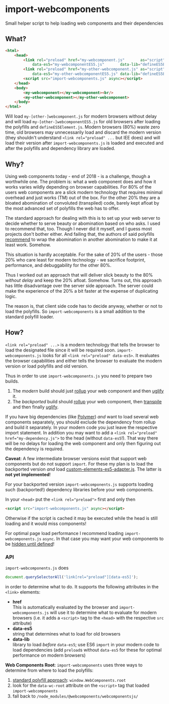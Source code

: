 # import-webcomponents
Small helper script to help loading web components and their dependencies

## What?

```html
<html>
	<head>
		<link rel="preload" href="my-webcomponent.js"       as="script"
			data-es5="my-webcomponentES5.js"       data-lib="defineES5Element.js">
		<link rel="preload" href="my-other-webcomponent.js" as="script"
			data-es5="my-other-webcomponentES5.js" data-lib="defineES5Element.js">
		<script src="import-webcomponents.js" async></script>
	</head>
	<body>
		<my-webcomponent></my-webcomponent><br/>
		<my-other-webcomponent></my-other-webcomponent>
	</body>
</html>
```

Will load `my-[other-]webcomponent.js` for modern browsers without delay and will load `my-[other-]webcomponentES5.js` for old browsers after loading the polyfills and `defineES5Element.js`. Modern browsers (80%) waste zero time, old browsers may unnecessarily load and discard the modern version (they shouldn't understand `<link rel="preload" ...` but IEE does) and will load their version after `import-webcomponents.js` is loaded and executed and after the polyfills and dependency library are loaded.

## Why?

Using web components today - end of 2018 - is a challenge, though a worthwhile one. The problem is: what a web component does and how it works varies wildly depending on browser capabilities. For 80% of the users web components are a slick modern technology that requires minimal overhead and just works (TM) out of the box. For the other 20% they are a bloated abomination of convoluted (transpiled) code, barely kept afloat by the most advanced set of polyfills the web has to offer.

The standard approach for dealing with this is to set up your web server to decide whether to serve beauty or abomination based on who asks. I used to recommend that, too. Though I never did it myself, and I guess most projects don't bother either. And failing that, the authors of said polyfills [recommend](https://github.com/webcomponents/webcomponentsjs#custom-elements-es5-adapterjs) to wrap the abomination in another abomination to make it at least work. Somehow.

This situation is hardly acceptable. For the sake of 20% of the users - those 20% who care least for modern technology - we sacrifice footprint, performance, and debuggability for the other 80%.

Thus I worked out an approach that will deliver slick beauty to the 80% _without delay_ and keep the 20% afloat. Somehow. Turns out, this approach has little disadvantage over the server side approach. The server could make the experience of the 20% a bit faster at the expense of duplicating logic.

The reason is, that client side code has to decide anyway, whether or not to load the polyfills. So `import-webcomponents` is a small addition to the standard polyfill loader.


## How?

`<link rel="preload" ...>` is a modern technology that tells the browser to load the designated file since it will be required soon. `import-webcomponents.js` looks for all `<link rel="preload" data-es5>`. It evaluates the browser capabilities and either tells the browser to evaluate the modern version or load polyfills and old version.

Thus in order to use `import-webcomponents.js` you need to prepare two builds.
1. The _modern_ build should just [rollup](https://rollupjs.org/guide/en) your web component and then [uglify](https://www.npmjs.com/package/uglify-es) it.
2. The _backported_ build should [rollup](https://rollupjs.org/guide/en) your web component, then [transpile](https://babeljs.io/) and then finally [uglify](https://www.npmjs.com/package/uglify-es).

If you have big dependencies (like [Polymer](https://polymer-library.polymer-project.org/)) _and_ want to load several web components separately, you should exclude the dependency from rollup and build it separately. In your modern code you just leave the respective import statement. In addition you may want to add a `<link rel="preload" href="my-dependency.js">` to the head (without `data-es5`!). That way there will be no delays for loading the web component and only then figuring out the dependency is required.

__Caveat__: A few intermediate browser versions exist that support web components but do not support `import`. For these my plan is to load the backported version _and_ load [custom-elements-es5-adapter.js](https://github.com/webcomponents/webcomponentsjs#custom-elements-es5-adapterjs). The latter is __not yet implemented__!

For your backported version `import-webcomponents.js` supports loading such (backported!) dependency libraries before your web components.

In your `<head>` put the `<link rel="preload">` first and only then
```html
<script src="import-webcomponents.js" async></script>
```
Otherwise if the script is cached it may be executed while the head is still loading and it would miss components!

For optimal page load performance I recommend loading `import-webcomponents.js` `async`. In that case you may want your web components to be [hidden until defined](https://developers.google.com/web/fundamentals/web-components/customelements#prestyle)!

### API
`import-webcomponents.js` does
```js
document.querySelectorAll('link[rel="preload"][data-es5]');
```
in order to determine what to do. It supports the following attributes in the `<link>` elements:
* __href__  
This is automatically evaluated by the browser and `import-webcomponents.js` will use it to determine what to evaluate for modern browsers (i.e. it adds a `<script>` tag to the `<head>` with the respective `src` attribute)
* __data-es5__  
string that determines what to load for old browsers
* __data-lib__  
library to load _before_ `data-es5`; use ES6 `import` in your modern code to load dependencies (add `preload`s without `data-es5` for these for optimal performance on modern browsers)

__Web Components Root__: `import-webcomponents` uses three ways to determine from where to load the polyfills:
1. [standard polyfill approach](https://github.com/webcomponents/webcomponentsjs#using-webcomponents-loaderjs): `window.WebComponents.root`
2. look for the `data-wc-root` attribute on the `<script>` tag that loaded `import-webcomponents`
3. fall back to `/node_modules/@webcomponents/webcomponentsjs/`
